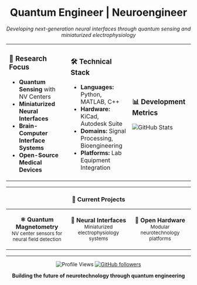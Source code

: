 <div align="center">

# Quantum Engineer | Neuroengineer

*Developing next-generation neural interfaces through quantum sensing and miniaturized electrophysiology*



<table>
<tr>
<td width="33%">

### 🔬 Research Focus
- **Quantum Sensing** with NV Centers
- **Miniaturized Neural Interfaces**
- **Brain-Computer Interface Systems**
- **Open-Source Medical Devices**

</td>
<td width="33%">

### 🛠️ Technical Stack
- **Languages:** Python, MATLAB, C++
- **Hardware:** KiCad, Autodesk Suite
- **Domains:** Signal Processing, Bioengineering
- **Platforms:** Lab Equipment Integration

</td>
<td width="33%">

### 📊 Development Metrics

![GitHub Stats](https://github-readme-stats.vercel.app/api?username=abasalt00&show_icons=true&theme=default&hide_border=true&title_color=2563eb&icon_color=3b82f6&text_color=374151&bg_color=ffffff&include_all_commits=true&count_private=false&custom_title=Stats)

</td>
</tr>
</table>

---

<div align="center">

</div>


<div align="center">

### 🎯 Current Projects

</div>

<table align="center">
<tr>
<td align="center" width="33%">

**⚛️ Quantum Magnetometry**
<br>
<sub>NV center sensors for neural field detection</sub>

</td>
<td align="center" width="33%">

**🧠 Neural Interfaces**
<br>
<sub>Miniaturized electrophysiology systems</sub>

</td>
<td align="center" width="33%">

**🔧 Open Hardware**
<br>
<sub>Modular neurotechnology platforms</sub>

</td>
</tr>
</table>

---

<div align="center">

![Profile Views](https://komarev.com/ghpvc/?username=abasalt00&color=2563eb&style=flat-square&label=Profile+Views)
[![GitHub followers](https://img.shields.io/github/followers/abasalt00?color=3b82f6&style=flat-square&label=Followers)](https://github.com/abasalt00)

**Building the future of neurotechnology through quantum engineering**

</div>
